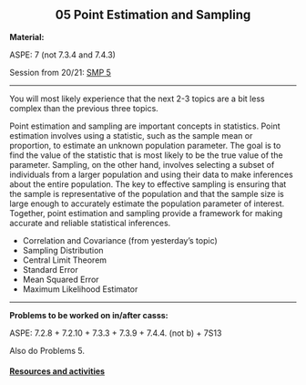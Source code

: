 <h2 align="center">05 Point Estimation and Sampling</h2>

<p><strong>Material:</strong></p>
<p>ASPE: 7 (not 7.3.4 and 7.4.3)</p>
<p>Session from 20/21: <a target="_blank" href="https://youtu.be/ZBIyMSuUz_Y">SMP 5</a></p>
<hr />
<p>You will most likely experience that the next 2-3 topics are a bit less complex than the previous three topics.</p>

Point estimation and sampling are important concepts in statistics. Point estimation involves using a statistic, such as the sample mean or proportion, to estimate an unknown population parameter. The goal is to find the value of the statistic that is most likely to be the true value of the parameter. Sampling, on the other hand, involves selecting a subset of individuals from a larger population and using their data to make inferences about the entire population. The key to effective sampling is ensuring that the sample is representative of the population and that the sample size is large enough to accurately estimate the population parameter of interest. Together, point estimation and sampling provide a framework for making accurate and reliable statistical inferences.
<ul>
 <li>Correlation and Covariance (from yesterday’s topic)</li>
 <li>Sampling Distribution</li>
 <li>Central Limit Theorem</li>
 <li>Standard Error</li>
 <li>Mean Squared Error</li>
 <li>Maximum Likelihood Estimator</li>
</ul>
<hr />
<p><strong>Problems to be worked on in/after casss:</strong></p>
<p>ASPE: 7.2.8 + 7.2.10 + 7.3.3 + 7.3.9 + 7.4.4. (not b) + 7S13</p>
<p>Also do Problems 5.</p>

#### [Resources and activities](https://viaucdk-my.sharepoint.com/:f:/g/personal/rib_viauc_dk/EnYOFBJCZ-hNtWAfipCS0pUB6xsNt8lOW1fDyq_l_vNqUg?e=YiyduS)
